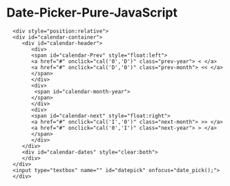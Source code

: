 # Date-Picker-Pure-JavaScript

<!DOCTYPE html>
<html>
<script>
var year;
         var month;
         
           function cal(m, yr){

                      var d = new Date();
                      //var oldCalendar;
                      var month_name = ['January','February','March','April','May','June','July','August','September','October','November','December'];
         
                      month = (m=='NA')?d.getMonth():(m=='I')?++month:(m=='D')?--month:month; // (return) 0-11
                      var current_day = d.getDate();
                      year = (yr=='NA')?d.getFullYear():(yr=='I')?++year:(yr=='D')?--year:year;  // (return) 2016
         
                      //Logic to maintain the month as per array index value and for prev and next year
                      if(month==-1){
                        month=11;
                        --year;
                      }else if(month==12){
                        month=0;
                        ++year;
                      }
         
                      var first_date = month_name[month] + " " + 1 + " " + year;  // (return) july 1 2016
                      var tmp = new Date(first_date).toDateString(); // (return) Fri 01 July 2016 ......
                      var first_day = tmp.substring(0,3); // (return) Fri
                      var day_name = ['Sun','Mon','Tue','Wed','Thu','Fri','Sat'];
                      var day_no = day_name.indexOf(first_day); // (return) 5
                      var days = new Date(year, month+1, 0).getDate(); // (return) Total number no. of days in the current Month
                      
                      var calendar = get_calendar(day_no, days, current_day);
                      
                      document.getElementById("calendar-month-year").innerHTML = month_name[month]+" "+year;
                      document.getElementById("calendar-dates").innerHTML="";
                      document.getElementById("calendar-dates").appendChild(calendar);
                      
         
         
         }
         
         
         function get_calendar(day_no, days, current_day){ //Pass the parameter day_no & days

          var table = document.createElement('table');
          var tr = document.createElement('tr');
         
         
          //row for the day letters
          for (var c=0; c<=6; c++){
                      var td = document.createElement('td');
                      td.innerHTML = "SMTWTFS"[c];
                      tr.appendChild(td);
          }
          table.appendChild(tr);
         
          //Create the second row
          tr = document.createElement('tr');
          var c;
          var count = 1;
          for(c=0; c<=6; c++){
            var td = document.createElement('td');
                      if(c >= day_no){
                        if(current_day==count && year== new Date().getFullYear() && month== new Date().getMonth())
                          td.innerHTML="<b>"+count+"</b>";
                        else
                          td.innerHTML = count;
                        count++;
                       
                      }else{
                        
                      td.innerHTML = "";
                    }
                    tr.appendChild(td);
          }
         
         table.appendChild(tr);
         
          for(var r=2; r<=6; r++){
                        tr = document.createElement('tr');
                        for(var c=0; c<=6; c++){
                                      if(count > days){
                                                      table.appendChild(tr);
         
                                                      return table;
                                      }
         
                                      var td = document.createElement('td');
                                      if(current_day==count && year== new Date().getFullYear() && month== new Date().getMonth())
                                          td.innerHTML="<b>"+count+"</b>";
                                      else
                                        td.innerHTML = count;
                                      count++;
                                      tr.appendChild(td);
                        }
                        table.appendChild(tr);
         
         }
         }

         function date_pick(){
          document.getElementById('calendar-container').style.display = "block";

         }
         function date_pick1(){
          document.getElementById('calendar-container').style.display = "none"
         }

         var tbl = document.getElementsByName("table");
        if (tbl != null) {
            for (var i = 0; i < tbl.rows.length; i++) {
                for (var j = 0; j < tbl.rows[i].cells.length; j++)
                    tbl.rows[i].cells[j].onclick = function () { getval(this); };
            }
        }
 
        function getval(cel) {
            alert(cel.innerHTML);
        }
</script>
<style>
#calendar-container{
         width: 20%;
         padding: 10px;
         background: #ccc;
         border-radius: 10px;
         display: none;
         position: absolute;
         top:23px;

         }
         table td b{
         color: red
         }
         table tr td{
          cursor: pointer;
         }
         table tr:first-child{
          cursor: default;
         }
         table{
          text-align: center;
          width: 100%
         }
         table tr td:hover{
            background: green;
            color: #fff;
         }
         #calendar-header div{
          float: left;
          padding: 0px 3px;
          padding-bottom: 10px;
         }
         #calendar-header div span a{
          text-decoration: none;
          background:#000;
          color: #fff;
          margin: 0px 5px;
          padding: 2px;
          border-radius: 4px;
         }
         #calendar-header div span a:hover{
            background: red;
            color: #000;
         }
         #calendar-header div:nth-child(2){
          width:48%;
          text-align:center;
         }
         #calendar-header{
          float: left;
          width: 100%;
         } 
</style>
<body onload="cal('NA','NA')">
      
      <div style="position:relative">
      <div id="calendar-container">
         <div id="calendar-header">
            <div>
            <span id="calendar-Prev" style="float:left">
            <a href="#" onclick="cal('0','D')" class="prev-year"> < </a>
            <a href="#" onclick="cal('D','0')" class="prev-month"> << </a> 
            </span>
            </div>
            <div>
             <span id="calendar-month-year">
            </span>
            </div>
            <div>
            <span id="calendar-next" style="float:right">
            <a href="#" onclick="cal('I','0')" class="next-month"> >> </a>
            <a href="#" onclick="cal('0','I')" class="next-year"> > </a>
            </span>
            </div>
         </div>
         <div id="calendar-dates" style="clear:both">
         </div>
      </div>
      <input type="textbox" name="" id="datepick" onfocus="date_pick();">
      </div>
   </body>
</html>


